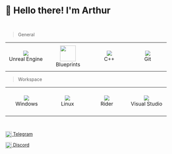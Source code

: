 ﻿
<h1 align="left">👋 Hello there! I'm Arthur</h1>

<br>

> General

<table width='100%'>
  <tr>
    <td align="center" width="140" height="90">
      <a>
         <img src="https://skillicons.dev/icons?i=unreal" />
      </a>
      <br>Unreal Engine
    </td>
    <td align="center" width="140" height="90">
      <a>
        <img src="https://cdn-icons-png.flaticon.com/512/3696/3696530.png" height="auto" width="49" />
      </a>
      <br>Blueprints
    </td>
    <td align="center" width="140" height="90">
      <a>
         <img src="https://skillicons.dev/icons?i=cpp" />
      </a>
      <br>C++
    </td>
    <td align="center" width="140" height="90">
      <a>
        <img src="https://skillicons.dev/icons?i=git" />
      </a>
      <br>Git
    </td>
  </tr> 
</table>

> Workspace

<table width='100%'>
  <tr>
   <td align="center" width="140" height="90">
      <a>
        <img src="https://skillicons.dev/icons?i=windows" />
      </a>
      <br>Windows
    </td>
    <td align="center" width="140" height="90">
      <a>
        <img src="https://skillicons.dev/icons?i=linux" />
      </a>
      <br>Linux
    </td>
    <td align="center" width="140" height="90">
      <a>
        <img src="https://skillicons.dev/icons?i=rider" />
      </a>
      <br>Rider
    </td>
    <td align="center" width="140" height="90">
      <a>
        <img src="https://skillicons.dev/icons?i=visualstudio" />
      </a>
      <br>Visual Studio
    </td>
  </tr> 
</table>
<br>

<a  href="https://t.me/rakudai_i" style="display:flex;"><img width="20" height="Auto" alt="Click for home" src="https://cdn.svgporn.com/logos/telegram.svg">&nbsp;Telegram <a/>

<a href="https://discordapp.com/users/338272536578097155" style="display:flex;"><img width="20" height="Auto" alt="Click for home" src="https://cdn.svgporn.com/logos/discord-icon.svg">&nbsp;Discord <a/>
